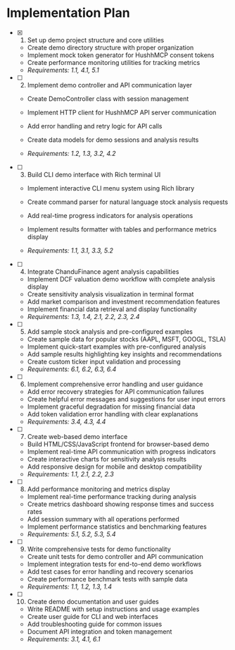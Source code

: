 # Implementation Plan

- [x] 1. Set up demo project structure and core utilities


  - Create demo directory structure with proper organization
  - Implement mock token generator for HushhMCP consent tokens
  - Create performance monitoring utilities for tracking metrics
  - _Requirements: 1.1, 4.1, 5.1_



- [ ] 2. Implement demo controller and API communication layer
  - Create DemoController class with session management
  - Implement HTTP client for HushhMCP API server communication
  - Add error handling and retry logic for API calls


  - Create data models for demo sessions and analysis results
  - _Requirements: 1.2, 1.3, 3.2, 4.2_

- [ ] 3. Build CLI demo interface with Rich terminal UI
  - Implement interactive CLI menu system using Rich library


  - Create command parser for natural language stock analysis requests
  - Add real-time progress indicators for analysis operations
  - Implement results formatter with tables and performance metrics display
  - _Requirements: 1.1, 3.1, 3.3, 5.2_

- [ ] 4. Integrate ChanduFinance agent analysis capabilities
  - Implement DCF valuation demo workflow with complete analysis display
  - Create sensitivity analysis visualization in terminal format
  - Add market comparison and investment recommendation features
  - Implement financial data retrieval and display functionality
  - _Requirements: 1.3, 1.4, 2.1, 2.2, 2.3, 2.4_

- [ ] 5. Add sample stock analysis and pre-configured examples
  - Create sample data for popular stocks (AAPL, MSFT, GOOGL, TSLA)
  - Implement quick-start examples with pre-configured analysis
  - Add sample results highlighting key insights and recommendations
  - Create custom ticker input validation and processing
  - _Requirements: 6.1, 6.2, 6.3, 6.4_

- [ ] 6. Implement comprehensive error handling and user guidance
  - Add error recovery strategies for API communication failures
  - Create helpful error messages and suggestions for user input errors
  - Implement graceful degradation for missing financial data
  - Add token validation error handling with clear explanations
  - _Requirements: 3.4, 4.3, 4.4_

- [ ] 7. Create web-based demo interface
  - Build HTML/CSS/JavaScript frontend for browser-based demo
  - Implement real-time API communication with progress indicators
  - Create interactive charts for sensitivity analysis results
  - Add responsive design for mobile and desktop compatibility
  - _Requirements: 1.1, 2.1, 2.2, 2.3_

- [ ] 8. Add performance monitoring and metrics display
  - Implement real-time performance tracking during analysis
  - Create metrics dashboard showing response times and success rates
  - Add session summary with all operations performed
  - Implement performance statistics and benchmarking features
  - _Requirements: 5.1, 5.2, 5.3, 5.4_

- [ ] 9. Write comprehensive tests for demo functionality
  - Create unit tests for demo controller and API communication
  - Implement integration tests for end-to-end demo workflows
  - Add test cases for error handling and recovery scenarios
  - Create performance benchmark tests with sample data
  - _Requirements: 1.1, 1.2, 1.3, 1.4_

- [ ] 10. Create demo documentation and user guides
  - Write README with setup instructions and usage examples
  - Create user guide for CLI and web interfaces
  - Add troubleshooting guide for common issues
  - Document API integration and token management
  - _Requirements: 3.1, 4.1, 6.1_